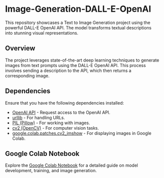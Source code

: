 # Image-Generation-DALL-E-OpenAI

This repository showcases a Text to Image Generation project using the powerful DALL-E OpenAI API. The model transforms textual descriptions into stunning visual representations.

## Overview

The project leverages state-of-the-art deep learning techniques to generate images from text prompts using the DALL-E OpenAI API. This process involves sending a description to the API, which then returns a corresponding image.

## Dependencies

Ensure that you have the following dependencies installed:

- [OpenAI API](https://beta.openai.com/signup/) - Request access to the OpenAI API.
- [urllib](https://docs.python.org/3/library/urllib.html) - For handling URLs.
- [PIL (Pillow)](https://pillow.readthedocs.io/en/stable/) - For working with images.
- [cv2 (OpenCV)](https://docs.opencv.org/2.4/index.html) - For computer vision tasks.
- [google.colab.patches.cv2_imshow](https://colab.research.google.com/notebooks/snippets/advanced_outputs.ipynb#scrollTo=OuqoPc1G7t2c) - For displaying images in Google Colab.

## Google Colab Notebook


Explore the [Google Colab Notebook](https://colab.research.google.com/drive/1c4Z9ScmKURHCqlSQ04hqURYrRAMyCcH6#scrollTo=qU540M279HbB) for a detailed guide on model development, training, and image generation.
